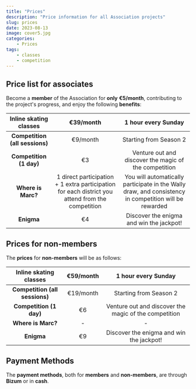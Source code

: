 ```yaml
---
title: "Prices"
description: "Price information for all Association projects"
slug: prices
date: 2023-08-13
image: cover5.jpg
categories:
    - Prices
tags:
    - classes
    - competition
---
```

## **Price list for associates**
Become a **member** of the Association for **only** **€5/month**, contributing to the project's progress, and enjoy the following **benefits**:

|**Inline skating classes**|€39/month|1 hour every Sunday|
| :-: | :-: | :-: |
|**Competition (all sessions)**|€9/month|Starting from Season 2|
|**Competition (1 day)**|€3|Venture out and discover the magic of the competition|
|**Where is Marc?**|1 direct participation + 1 extra participation for each district you attend from the competition|You will automatically participate in the Wally draw, and consistency in competition will be rewarded|
|**Enigma**|€4|Discover the enigma and win the jackpot!|

## **Prices for non-members**
The **prices** for **non-members** will be as follows:

|**Inline skating classes**|€59/month|1 hour every Sunday|
| :-: | :-: | :-: |
|**Competition (all sessions)**|€19/month|Starting from Season 2|
|**Competition (1 day)**|€6|Venture out and discover the magic of the competition|
|**Where is Marc?**|-|-|
|**Enigma**|€9|Discover the enigma and win the jackpot!|

## **Payment Methods**
The **payment methods**, both for **members** and **non-members**, are through **Bizum** or in **cash**.